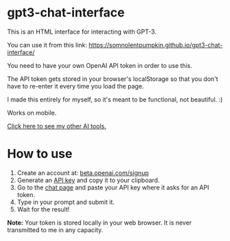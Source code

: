 # gpt3-chat-interface
This is an HTML interface for interacting with GPT-3.

You can use it from this link: https://somnolentpumpkin.github.io/gpt3-chat-interface/

You need to have your own OpenAI API token in order to use this.

The API token gets stored in your browser's localStorage so that you don't have to re-enter it every time you load the page.

I made this entirely for myself, so it's meant to be functional, not beautiful. :)

Works on mobile.

[Click here to see my other AI tools.](https://somnolentpumpkin.github.io/ai-tools/)

# How to use
1. Create an account at: [beta.openai.com/signup](https://beta.openai.com/signup)
2. Generate an [API key](https://beta.openai.com/account/api-keys) and copy it to your clipboard.
3. Go to the [chat page](https://somnolentpumpkin.github.io/gpt3-chat-interface/) and paste your API key where it asks for an API token.
4. Type in your prompt and submit it.
5. Wait for the result!

**Note:** Your token is stored locally in your web browser. It is never transmitted to me in any capacity.
